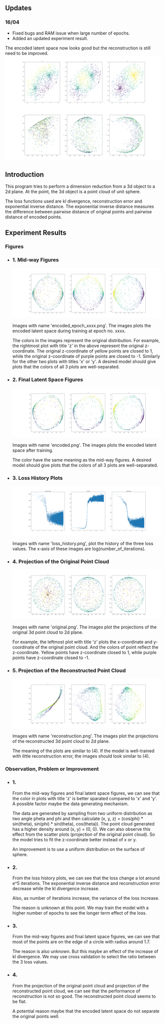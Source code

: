 ## Updates

### 16/04
- Fixed bugs and RAM issue when large number of epochs.
- Added an updated experiment result.

The encoded latent space now looks good but the reconstruction is still need to be improved.
![16/04](https://github.com/tom-lai0/geometric-dl-test/blob/main/experiment_3/encoded.png)
![16/04](https://github.com/tom-lai0/geometric-dl-test/blob/main/experiment_3/reconstruction.png)

## Introduction
  This program tries to perform a dimension reduction from a 3d object to a 2d plane.
  At the point, the 3d object is a point cloud of unit sphere.

  The loss functions used are kl divergence, reconstruction error and exponential inverse distance.
  The exponential inverse distance measures the difference between pairwise distance of original points and pairwise distance of encoded points.

## Experiment Results

### Figures

- ### 1. Mid-way Figures

    ![midway](https://github.com/tom-lai0/geometric-dl-test/blob/main/experiment_1/encoded_epoch_500.png)
    
    Images with name 'encoded_epoch_xxxx.png'.
    The images plots the encoded latent space during training at epoch no. xxxx.

    The colors in the images represent the original distribution.
    For example, the rightmost plot with title 'z' in the above represent the original z-coordinate.
    The original z-coordinate of yellow points are closed to 1, while the original z-coordinate of purple points are closed to -1.
    Similarly for the other two plots with titles 'x' or 'y'.
    A desired model should give plots that the colors of all 3 plots are well-separated.


- ### 2. Final Latent Space Figures

    ![final](https://github.com/tom-lai0/geometric-dl-test/blob/main/experiment_1/encoded.png)

    Images with name 'encoded.png'.
    The images plots the encoded latent space after training.

    The color have the same meaning as the mid-way figures.
    A desired model should give plots that the colors of all 3 plots are well-separated.

- ### 3. Loss History Plots

    ![loss-hist](https://github.com/tom-lai0/geometric-dl-test/blob/main/experiment_1/loss_history.png)

    Images with name 'loss_history.png', plot the history of the three loss values.
    The x-axis of these images are log(number_of_iterations). 

- ### 4. Projection of the Original Point Cloud
    
    ![origin-proj](https://github.com/tom-lai0/geometric-dl-test/blob/main/experiment_1/original.png)

    Images with name 'original.png'.
    The images plot the projections of the original 3d point cloud to 2d plane.

    For example, the leftmost plot with title 'z' plots the x-coordinate and y-coordinate of the original point cloud. And the colors of point reflect the z-coordinate. Yellow points have z-coordinate closed to 1, while purple points have z-coordinate closed to -1.

- ### 5. Projection of the Reconstructed Point Cloud

    ![recon-proj](https://github.com/tom-lai0/geometric-dl-test/blob/main/experiment_1/reconstruction.png)

    Images with name 'reconstruction.png'.
    The images plot the projections of the reconstructed 3d point cloud to 2d plane.

    The meaning of the plots are similar to (4). 
    If the model is well-trained with little reconstruction error, the images should look similar to (4).

### Observation, Problem or Improvement

- ### 1. 

    From the mid-way figures and final latent space figures, we can see that the color in plots with title 'z' is better sparated compared to 'x' and 'y'. A possible factor maybe the data generating mechanism. 
    
    The data are generated by sampling from two uniform distribution as two angle pheta and phi and then calculate (x, y, z) = (cos(phi) * sin(theta), sin(phi) * sin(theta), cos(theta)).
    The point cloud generated has a higher density around (x, y) = (0, 0). 
    We can also observe this effect from the scatter plots (projection of the original point cloud). 
    So the model tries to fit the z-coordinate better instead of x or y.

    An improvement is to use a uniform distribution on the surface of sphere.

- ### 2.

    From the loss history plots, we can see that the loss change a lot around e^5 iterations.
    The exponential inverse distance and reconstruction error decrease while the kl divergence increase.

    Also, as number of iterations increase, the variance of the loss increase.

    The reason is unknown at this point. We may train the model with a higher number of epochs to see the longer term effect of the loss.

- ### 3.

    From the mid-way figures and final latent space figures, we can see that most of the points are on the edge of a circle with radius around 1.7. 

    The reason is also unknown. But this maybe an effect of the increase of kl divergence. We may use cross validation to select the ratio between the 3 loss values.

- ### 4. 

    From the projection of the original point cloud and projection of the reconstructed point cloud, we can see that the performance of reconstruction is not so good. The reconstructed point cloud seems to be flat.

    A potential reason maybe that the encoded latent space do not separate the original points well.  

    
    



